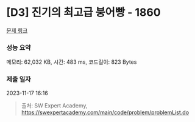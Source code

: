 # [D3] 진기의 최고급 붕어빵 - 1860 

[문제 링크](https://swexpertacademy.com/main/code/problem/problemDetail.do?contestProbId=AV5LsaaqDzYDFAXc) 

### 성능 요약

메모리: 62,032 KB, 시간: 483 ms, 코드길이: 823 Bytes

### 제출 일자

2023-11-17 16:16



> 출처: SW Expert Academy, https://swexpertacademy.com/main/code/problem/problemList.do